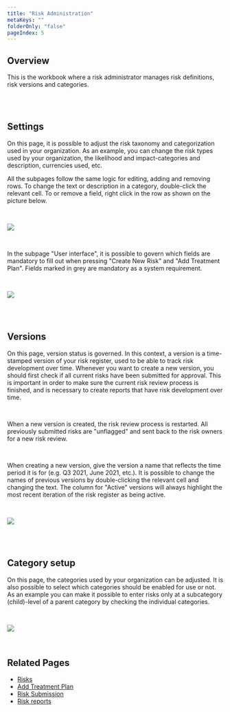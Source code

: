 ```yaml
---
title: "Risk Administration"
metaKeys: ""
folderOnly: "false"
pageIndex: 5
---
```


## Overview

This is the workbook where a risk administrator manages risk definitions, risk versions and categories.

<br/>

<br/>

## Settings

On this page, it is possible to adjust the risk taxonomy and categorization used in your organization. As an example, you can change the risk types used by your organization, the likelihood and impact-categories and description, currencies used, etc.

All the subpages follow the same logic for editing, adding and removing rows. To change the text or description in a category, double-click the relevant cell. To or remove a field, right click in the row as shown on the picture below.

<br/>

![](https://profitbasedocs.blob.core.windows.net/riskimages/risk-admin-settings.png)

<br/>

In the subpage "User interface", it is possible to govern which fields are mandatory to fill out when pressing "Create New Risk" and "Add Treatment Plan". Fields marked in grey are mandatory as a system requirement.

<br/>

![](https://profitbasedocs.blob.core.windows.net/riskimages/risk-admin-settings-userinterface.png)

<br/>

<br/>

## Versions

On this page, version status is governed. In this context, a version is a time-stamped version of your risk register, used to be able to track risk development over time. Whenever you want to create a new version, you should first check if all current risks have been submitted for approval. This is important in order to make sure the current risk review process is finished, and is necessary to create reports that have risk development over time.

<br/>

When a new version is created, the risk review process is restarted. All previously submitted risks are "unflagged" and sent back to the risk owners for a new risk review.

<br/>

When creating a new version, give the version a name that reflects the time period it is for (e.g. Q3 2021, June 2021, etc.). It is possible to change the names of previous versions by double-clicking the relevant cell and changing the text. The column for "Active" versions will always highlight the most recent iteration of the risk register as being active.

<br/>

![](https://profitbasedocs.blob.core.windows.net/riskimages/risk-admin-versions.png)

<br/>

<br/>

## Category setup

On this page, the categories used by your organization can be adjusted. It is also possible to select which categories should be enabled for use or not. As an example you can make it possible to enter risks only at a subcategory (child)-level of a parent category by checking the individual categories.

<br/>

![](https://profitbasedocs.blob.core.windows.net/riskimages/risk-admin-category.png)

<br/>

## Related Pages

- [Risks](/risk/workbooks/risks.md)
- [Add Treatment Plan](/risk/workbooks/risks/treatment-plan.md)
- [Risk Submission](/risk/workbooks/risk-submission.md)
- [Risk reports](/risk/workbooks/risk-reports.md)

<br/>
